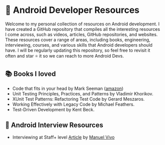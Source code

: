 # 🚀 Android Developer Resources 
Welcome to my personal collection of resources on Android development. I have created a GitHub repository that compiles all the interesting resources I come across, such as videos, articles, GitHub repositories, and websites. These resources cover a range of areas, including books, engineering, interviewing, courses, and various skills that Android developers should have. I will be regularly updating this repository, so feel free to revisit it often and star ⭐ it so we can reach to more Android Devs.

## 📚 Books I loved 
- Code that fits in your head by Mark Seeman ([amazon](https://www.amazon.com/Code-That-Fits-Your-Head/dp/0137464401))
- Unit Testing Principles, Practices, and Patterns by Vladimir Khorikov.
- XUnit Test Patterns: Refactoring Test Code by Gerard Meszaros.
- Working Effectively with Legacy Code by Michael Feathers.
- Test-Driven Development by Kent Beck.

## 🦻 Android Interview Resources 
- Interviewing at Staff+ level [Article](https://medium.com/@manuelvicnt/interviewing-at-staff-level-7a31836285e6) by [Manuel Vivo ](https://twitter.com/manuelvicnt)
